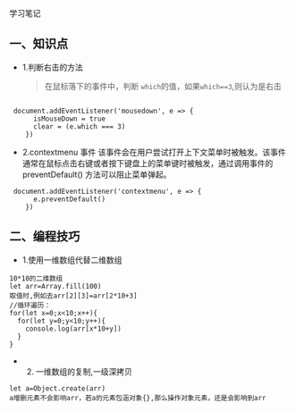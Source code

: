 学习笔记

## 一、知识点

- 1.判断右击的方法

  > 在鼠标落下的事件中，判断 `which`的值，如果`which==3`,则认为是右击

```

 document.addEventListener('mousedown', e => {
      isMouseDown = true
      clear = (e.which === 3)
    })
```

- 2.contextmenu 事件
  该事件会在用户尝试打开上下文菜单时被触发。该事件通常在鼠标点击右键或者按下键盘上的菜单键时被触发，通过调用事件的 preventDefault() 方法可以阻止菜单弹起。

```
 document.addEventListener('contextmenu', e => {
      e.preventDefault()
    })

```

## 二、编程技巧

- 1.使用一维数组代替二维数组

```
10*10的二维数组
let arr=Array.fill(100)
取值时,例如去arr[2][3]=arr[2*10+3]
//循环遍历：
for(let x=0;x<10;x++){
  for(let y=0;y<10;y++){
    console.log(arr[x*10+y])
  }
}

```

- 2. 一维数组的复制,一级深拷贝

```
let a=Object.create(arr)
a增删元素不会影响arr，若a的元素包涵对象{},那么操作对象元素，还是会影响到arr
```
